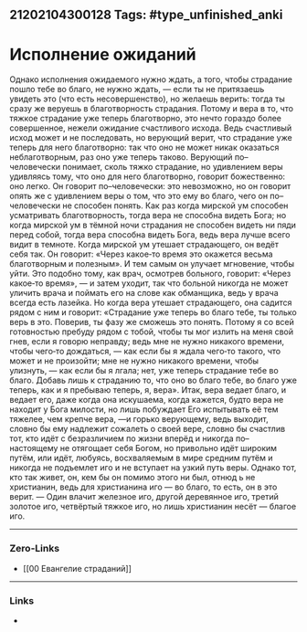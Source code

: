 21202104300128
Tags: #type_unfinished_anki 
---
# Исполнение ожиданий

Однако исполнения ожидаемого нужно ждать, а того, чтобы страдание пошло тебе во благо, не нужно ждать, — если ты не притязаешь увидеть это (что есть несовершенство), но желаешь верить: тогда ты сразу же веруешь в благотворность страдания. Потому и вера в то, что тяжкое страдание уже теперь благотворно, это нечто гораздо более совершенное, нежели ожидание счастливого исхода. Ведь счастливый исход может и не последовать, но верующий верит, что страдание уже теперь для него благотворно: так что оно не может никак оказаться неблаготворным, раз оно уже теперь таково. Верующий по–человечески понимает, сколь тяжко страдание, но удивлением веры удивляясь тому, что оно для него благотворно, говорит божественно: оно легко. Он говорит по–человечески: это невозможно, но он говорит опять же с удивлением веры о том, что это ему во благо, чего он по–человечески не способен понять. Как раз когда мирской ум способен усматривать благотворность, тогда вера не способна видеть Бога; но когда мирской ум в тёмной ночи страдания не способен видеть ни пяди перед собой, тогда вера способна видеть Бога, ведь вера лучше всего видит в темноте. Когда мирской ум утешает страдающего, он ведёт себя так. Он говорит: «Через какое‑то время это окажется весьма благотворным и полезным». И тем самым он улучает мгновение, чтобы уйти. Это подобно тому, как врач, осмотрев больного, говорит: «Через какое‑то время», — и затем уходит, так что больной никогда не может уличить врача и поймать его на слове как обманщика, ведь у врача всегда есть лазейка. Но когда вера утешает страдающего, она садится рядом с ним и говорит: «Страдание уже теперь во благо тебе, ты только верь в это. Поверив, ты фазу же сможешь это понять. Потому я со всей готовностью пребуду рядом с тобой, чтобы ты мог излить на меня свой гнев, если я говорю неправду; ведь мне не нужно никакого времени, чтобы чего‑то дождаться, — как если бы я ждала чего‑то такого, что может и не произойти; мне не нужно никакого времени, чтобы улизнуть, — как если бы я лгала; нет, уже теперь страдание тебе во благо. Добавь лишь к страданию то, что оно во благо тебе, во благо уже теперь, как и я пребываю теперь, я, вера». Итак, вера ведает благо, и ведает его, даже когда она искушаема, когда кажется, будто вера не находит у Бога милости, но лишь побуждает Его испытывать её тем тяжелее, чем крепче вера, —и горько верующему, ведь выходит, словно бы ему надлежит сожалеть о своей вере, словно бы счастлив тот, кто идёт с безразличием по жизни вперёд и никогда по–настоящему не отягощает себя Богом, но привольно идёт широким путём, или идёт, любуясь, восхваляемым в мире средним путём и никогда не подъемлет иго и не вступает на узкий путь веры. Однако тот, кто так живет, он, кем бы он помимо этого ни был, отнюд ь не христианин, ведь для христианина иго — во благо, то есть, он в это верит. — Один влачит железное иго, другой деревянное иго, третий золотое иго, четвёртый тяжкое иго, но лишь христианин несёт — благое иго.

---
### Zero-Links
- [[00 Евангелие страданий]]
---
### Links
-